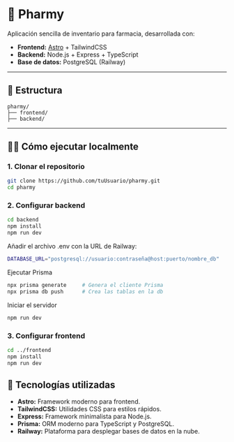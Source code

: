 # 💊 Pharmy

Aplicación sencilla de inventario para farmacia, desarrollada con:

- **Frontend:** [Astro](https://astro.build) + TailwindCSS
- **Backend:** Node.js + Express + TypeScript
- **Base de datos:** PostgreSQL (Railway)

---

## 🚀 Estructura

    pharmy/
    ├── frontend/
    ├── backend/

---

## 🧑‍💻 Cómo ejecutar localmente

### 1. Clonar el repositorio

```bash
git clone https://github.com/tuUsuario/pharmy.git
cd pharmy
```

### 2. Configurar backend

```bash
cd backend
npm install
npm run dev
```

Añadir el archivo .env con la URL de Railway:

```bash
DATABASE_URL="postgresql://usuario:contraseña@host:puerto/nombre_db"
```

Ejecutar Prisma

```bash
npx prisma generate     # Genera el cliente Prisma
npx prisma db push      # Crea las tablas en la db
```

Iniciar el servidor

```bash
npm run dev
```

### 3. Configurar frontend

```bash
cd ../frontend
npm install
npm run dev
```

## 🧪 Tecnologías utilizadas

- **Astro:** Framework moderno para frontend.
- **TailwindCSS:** Utilidades CSS para estilos rápidos.
- **Express:** Framework minimalista para Node.js.
- **Prisma:** ORM moderno para TypeScript y PostgreSQL.
- **Railway:** Plataforma para desplegar bases de datos en la nube.
